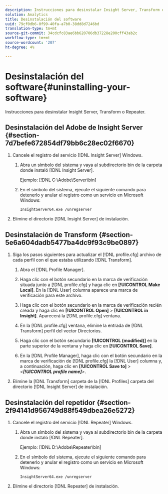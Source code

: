 ```yaml
---
description: Instrucciones para desinstalar Insight Server, Transform o Repeater.
solution: Analytics
title: Desinstalación del software
uuid: 79cf0db6-0f99-40fa-a7b0-38dd8d7246bd
translation-type: tm+mt
source-git-commit: 34cdcfc83ae6bb620706db37228e200cff43ab2c
workflow-type: tm+mt
source-wordcount: '207'
ht-degree: 4%

---
```



# Desinstalación del software{#uninstalling-your-software}

Instrucciones para desinstalar Insight Server, Transform o Repeater.

## Desinstalación del Adobe de Insight Server {#section-7d7befe672854df79bb6c28ec02f6670}

1. Cancele el registro del servicio [!DNL Insight Server] Windows.

   1. Abra un símbolo del sistema y vaya al subdirectorio bin de la carpeta donde instaló [!DNL Insight Server].

      Ejemplo: [!DNL C:\Adobe\Server\bin]

   1. En el símbolo del sistema, ejecute el siguiente comando para detenerlo y anular el registro como un servicio en Microsoft Windows:

      ```
      InsightServer64.exe /unregserver
      ```

1. Elimine el directorio [!DNL Insight Server] de instalación.

## Desinstalación de Transform {#section-5e6a604dadb5477ba4dc9f93c9be0897}

1. Siga los pasos siguientes para actualizar el [!DNL profile.cfg] archivo de cada perfil con el que estaba utilizando [!DNL Transform].

   1. Abra el [!DNL Profile Manager].
   1. Haga clic con el botón secundario en la marca de verificación situada junto a [!DNL profile.cfg] y haga clic en **[!UICONTROL Make Local]**. En la [!DNL User] columna aparece una marca de verificación para este archivo.

   1. Haga clic con el botón secundario en la marca de verificación recién creada y haga clic en **[!UICONTROL Open]** > **[!UICONTROL in Insight]**. Aparecerá la [!DNL profile.cfg] ventana.

   1. En la [!DNL profile.cfg] ventana, elimine la entrada de [!DNL Transform] perfil del vector Directorios.

   1. Haga clic con el botón secundario **[!UICONTROL (modified)]** en la parte superior de la ventana y haga clic en **[!UICONTROL Save]**.

   1. En la [!DNL Profile Manager], haga clic con el botón secundario en la marca de verificación de [!DNL profile.cfg] la [!DNL User] columna y, a continuación, haga clic en **[!UICONTROL Save to]** > *&lt;**[!UICONTROL profile name]**>*.

1. Elimine la [!DNL Transform] carpeta de la [!DNL Profiles] carpeta del directorio [!DNL Insight Server] de instalación.

## Desinstalación del repetidor {#section-2f94141d956749d88f549dbea26e5272}

1. Cancele el registro del servicio [!DNL Repeater] Windows.

   1. Abra un símbolo del sistema y vaya al subdirectorio bin de la carpeta donde instaló [!DNL Repeater].

      Ejemplo: [!DNL D:\Adobe\Repeater\bin]

   1. En el símbolo del sistema, ejecute el siguiente comando para detenerlo y anular el registro como un servicio en Microsoft Windows:

      ```
      InsightServer64.exe /unregserver
      ```

1. Elimine el directorio [!DNL Repeater] de instalación.

